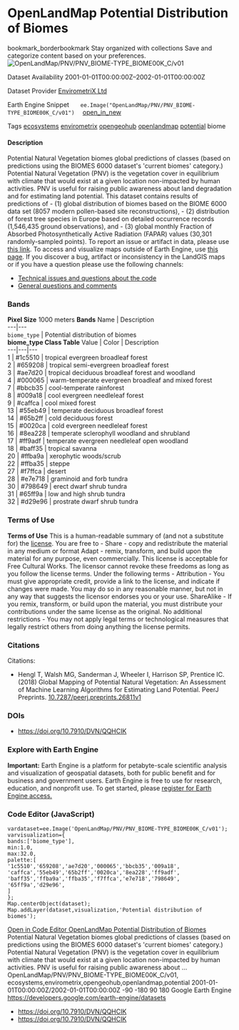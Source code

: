  
#  OpenLandMap Potential Distribution of Biomes 
bookmark_borderbookmark Stay organized with collections  Save and categorize content based on your preferences. 
![OpenLandMap/PNV/PNV_BIOME-TYPE_BIOME00K_C/v01](https://developers.google.com/earth-engine/datasets/images/OpenLandMap/OpenLandMap_PNV_PNV_BIOME-TYPE_BIOME00K_C_v01_sample.png) 

Dataset Availability
    2001-01-01T00:00:00Z–2002-01-01T00:00:00Z 

Dataset Provider
     [ EnvirometriX Ltd ](https://doi.org/10.7910/DVN/QQHCIK) 

Earth Engine Snippet
     `    ee.Image("OpenLandMap/PNV/PNV_BIOME-TYPE_BIOME00K_C/v01")   ` [ open_in_new ](https://code.earthengine.google.com/?scriptPath=Examples:Datasets/OpenLandMap/OpenLandMap_PNV_PNV_BIOME-TYPE_BIOME00K_C_v01) 

Tags
     [ecosystems](https://developers.google.com/earth-engine/datasets/tags/ecosystems) [envirometrix](https://developers.google.com/earth-engine/datasets/tags/envirometrix) [opengeohub](https://developers.google.com/earth-engine/datasets/tags/opengeohub) [openlandmap](https://developers.google.com/earth-engine/datasets/tags/openlandmap) [potential](https://developers.google.com/earth-engine/datasets/tags/potential)
biome
#### Description
Potential Natural Vegetation biomes global predictions of classes (based on predictions using the BIOMES 6000 dataset's 'current biomes' category.)
Potential Natural Vegetation (PNV) is the vegetation cover in equilibrium with climate that would exist at a given location non-impacted by human activities. PNV is useful for raising public awareness about land degradation and for estimating land potential. This dataset contains results of predictions of - (1) global distribution of biomes based on the BIOME 6000 data set (8057 modern pollen-based site reconstructions), - (2) distribution of forest tree species in Europe based on detailed occurrence records (1,546,435 ground observations), and - (3) global monthly Fraction of Absorbed Photosynthetically Active Radiation (FAPAR) values (30,301 randomly-sampled points).
To report an issue or artifact in data, please use [this link](https://github.com/envirometrix/PNVmaps/issues).
To access and visualize maps outside of Earth Engine, use [this page](https://opengeohub.org/about-openlandmap).
If you discover a bug, artifact or inconsistency in the LandGIS maps or if you have a question please use the following channels:
  * [Technical issues and questions about the code](https://gitlab.com/openlandmap/global-layers/issues)
  * [General questions and comments](https://disqus.com/home/forums/landgis/)


### Bands
**Pixel Size** 1000 meters 
**Bands**
Name | Description  
---|---  
`biome_type` | Potential distribution of biomes  
**biome_type Class Table**
Value | Color | Description  
---|---|---  
1 | #1c5510 | tropical evergreen broadleaf forest  
2 | #659208 | tropical semi-evergreen broadleaf forest  
3 | #ae7d20 | tropical deciduous broadleaf forest and woodland  
4 | #000065 | warm-temperate evergreen broadleaf and mixed forest  
7 | #bbcb35 | cool-temperate rainforest  
8 | #009a18 | cool evergreen needleleaf forest  
9 | #caffca | cool mixed forest  
13 | #55eb49 | temperate deciduous broadleaf forest  
14 | #65b2ff | cold deciduous forest  
15 | #0020ca | cold evergreen needleleaf forest  
16 | #8ea228 | temperate sclerophyll woodland and shrubland  
17 | #ff9adf | temperate evergreen needleleaf open woodland  
18 | #baff35 | tropical savanna  
20 | #ffba9a | xerophytic woods/scrub  
22 | #ffba35 | steppe  
27 | #f7ffca | desert  
28 | #e7e718 | graminoid and forb tundra  
30 | #798649 | erect dwarf shrub tundra  
31 | #65ff9a | low and high shrub tundra  
32 | #d29e96 | prostrate dwarf shrub tundra  
### Terms of Use
**Terms of Use**
This is a human-readable summary of (and not a substitute for) the [license](https://creativecommons.org/licenses/by-sa/4.0/).
You are free to - Share - copy and redistribute the material in any medium or format Adapt - remix, transform, and build upon the material for any purpose, even commercially.
This license is acceptable for Free Cultural Works. The licensor cannot revoke these freedoms as long as you follow the license terms.
Under the following terms - Attribution - You must give appropriate credit, provide a link to the license, and indicate if changes were made. You may do so in any reasonable manner, but not in any way that suggests the licensor endorses you or your use.
ShareAlike - If you remix, transform, or build upon the material, you must distribute your contributions under the same license as the original.
No additional restrictions - You may not apply legal terms or technological measures that legally restrict others from doing anything the license permits.
### Citations
Citations:
  * Hengl T, Walsh MG, Sanderman J, Wheeler I, Harrison SP, Prentice IC. (2018) Global Mapping of Potential Natural Vegetation: An Assessment of Machine Learning Algorithms for Estimating Land Potential. PeerJ Preprints. [10.7287/peerj.preprints.26811v1](https://doi.org/10.7910/DVN/QQHCIK)


### DOIs
  * [ https://doi.org/10.7910/DVN/QQHCIK ](https://doi.org/10.7910/DVN/QQHCIK)


### Explore with Earth Engine
**Important:** Earth Engine is a platform for petabyte-scale scientific analysis and visualization of geospatial datasets, both for public benefit and for business and government users. Earth Engine is free to use for research, education, and nonprofit use. To get started, please [register for Earth Engine access.](https://console.cloud.google.com/earth-engine)
### Code Editor (JavaScript)
```
vardataset=ee.Image('OpenLandMap/PNV/PNV_BIOME-TYPE_BIOME00K_C/v01');
varvisualization={
bands:['biome_type'],
min:1.0,
max:32.0,
palette:[
'1c5510','659208','ae7d20','000065','bbcb35','009a18',
'caffca','55eb49','65b2ff','0020ca','8ea228','ff9adf',
'baff35','ffba9a','ffba35','f7ffca','e7e718','798649',
'65ff9a','d29e96',
]
};
Map.centerObject(dataset);
Map.addLayer(dataset,visualization,'Potential distribution of biomes');
```
[ Open in Code Editor ](https://code.earthengine.google.com/?scriptPath=Examples:Datasets/OpenLandMap/OpenLandMap_PNV_PNV_BIOME-TYPE_BIOME00K_C_v01)
[ OpenLandMap Potential Distribution of Biomes ](https://developers.google.com/earth-engine/datasets/catalog/OpenLandMap_PNV_PNV_BIOME-TYPE_BIOME00K_C_v01)
Potential Natural Vegetation biomes global predictions of classes (based on predictions using the BIOMES 6000 dataset's 'current biomes' category.) Potential Natural Vegetation (PNV) is the vegetation cover in equilibrium with climate that would exist at a given location non-impacted by human activities. PNV is useful for raising public awareness about …
OpenLandMap/PNV/PNV_BIOME-TYPE_BIOME00K_C/v01, ecosystems,envirometrix,opengeohub,openlandmap,potential 
2001-01-01T00:00:00Z/2002-01-01T00:00:00Z
-90 -180 90 180 
Google Earth Engine
https://developers.google.com/earth-engine/datasets
  * [ https://doi.org/10.7910/DVN/QQHCIK ](https://doi.org/https://doi.org/10.7910/DVN/QQHCIK)
  * [ https://doi.org/10.7910/DVN/QQHCIK ](https://doi.org/https://developers.google.com/earth-engine/datasets/catalog/OpenLandMap_PNV_PNV_BIOME-TYPE_BIOME00K_C_v01)


